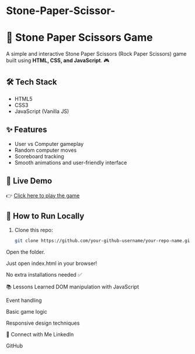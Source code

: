 # Stone-Paper-Scissor-
# 🚀 Stone Paper Scissors Game

A simple and interactive Stone Paper Scissors (Rock Paper Scissors) game built using **HTML, CSS, and JavaScript**. 🎮

## 🛠️ Tech Stack
- HTML5
- CSS3
- JavaScript (Vanilla JS)

## ✨ Features
- User vs Computer gameplay
- Random computer moves
- Scoreboard tracking
- Smooth animations and user-friendly interface



## 🚀 Live Demo

👉 [Click here to play the game](https://imshk.github.io/Stone-Paper-Scissor-/)

## 🧠 How to Run Locally

1. Clone this repo:
   ```bash
   git clone https://github.com/your-github-username/your-repo-name.git

Open the folder.

Just open index.html in your browser!

No extra installations needed ✅

📚 Lessons Learned
DOM manipulation with JavaScript

Event handling

Basic game logic

Responsive design techniques

📩 Connect with Me
LinkedIn

GitHub
